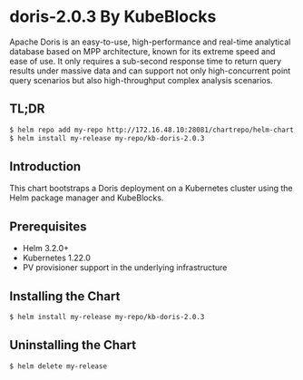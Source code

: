 <!--- app-name: doris-2.0.3 -->

# doris-2.0.3 By KubeBlocks

Apache Doris is an easy-to-use, high-performance and real-time analytical database based on MPP architecture, known for its extreme speed and ease of use. It only requires a sub-second response time to return query results under massive data and can support not only high-concurrent point query scenarios but also high-throughput complex analysis scenarios.

## TL;DR

```bash
$ helm repo add my-repo http://172.16.48.10:28081/chartrepo/helm-chart
$ helm install my-release my-repo/kb-doris-2.0.3
```

## Introduction

This chart bootstraps a Doris deployment on a Kubernetes cluster using the Helm package manager and KubeBlocks.

## Prerequisites
- Helm 3.2.0+
- Kubernetes 1.22.0
- PV provisioner support in the underlying infrastructure

## Installing the Chart

```bash
$ helm install my-release my-repo/kb-doris-2.0.3
```

## Uninstalling the Chart

```bash
$ helm delete my-release
```

